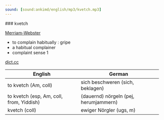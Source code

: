 ```yaml
---
sound: [sound:ankimd/english/mp3/kvetch.mp3]
---
```


\### kvetch

[Merriam-Webster](https://www.merriam-webster.com/dictionary/kvetch)

- to complain habitually : gripe
- a habitual complainer
- complaint sense 1

[dict.cc](https://www.dict.cc/kvetch)

| English        | German       |
| -------------- | ------------ |
| to kvetch (Am, coll) | sich beschweren (sich, beklagen) |
| to kvetch (esp, Am, coll, from, Yiddish) | (dauernd) nörgeln (pej, herumjammern) |
| kvetch (coll) | ewiger Nörgler (ugs, m) |
